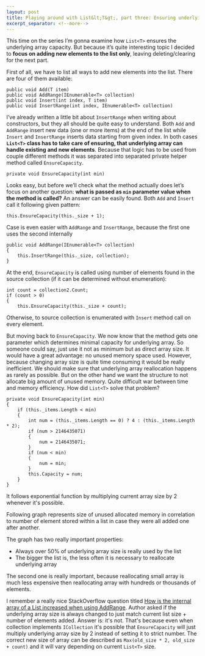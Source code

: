 ```yaml
---
layout: post
title: Playing around with List&lt;T&gt;, part three: Ensuring underlying array capacity
excerpt_separator: <!--more-->
---
```


This time on the series I’m gonna examine how `List<T>` ensures the underlying array capacity. But because it’s quite interesting topic I decided to **focus on adding new elements to the list only**, leaving deleting/clearing for the next part.

First of all, we have to list all ways to add new elements into the list. There are four of them available:

```
public void Add(T item)
public void AddRange(IEnumerable<T> collection)
public void Insert(int index, T item)
public void InsertRange(int index, IEnumerable<T> collection)
```

I’ve already written a little bit about `InsertRange` when writing about constructors, but they all should be quite easy to understand. Both `Add` and `AddRange` insert new data (one or more items) at the end of the list while `Insert` and `InsertRange` inserts data starting from given index. In both cases **`List<T>` class has to take care of ensuring, that underlying array can handle existing and new elements**. Because that logic has to be used from couple different methods it was separated into separated private helper method called `EnsureCapacity`.

```
private void EnsureCapacity(int min)
```

Looks easy, but before we’ll check what the method actually does let’s focus on another question: **what is passed as `min` parameter value when the method is called?** An answer can be easily found. Both `Add` and `Insert` call it following given pattern:

```
this.EnsureCapacity(this._size + 1);
```

Case is even easier with `AddRange` and `InsertRange`, because the first one uses the second internally

```
public void AddRange(IEnumerable<T> collection)
{
    this.InsertRange(this._size, collection);
}
```

At the end, `EnsureCapacity` is called using number of elements found in the source collection (if it can be determined without enumeration):

```
int count = collection2.Count;
if (count > 0)
{
    this.EnsureCapacity(this._size + count);
```

Otherwise, to source collection is enumerated with `Insert` method call on every element.

But moving back to `EnsureCapacity`. We now know that the method gets one parameter which determines minimal capacity for underlying array. So someone could say, just use it not as minimum but as direct array size. It would have a great advantage: no unused memory space used. However, because changing array size is quite time consuming it would be really inefficient. We should make sure that underlying array reallocation happens as rarely as possible. But on the other hand we want the structure to not allocate big amount of unused memory. Quite difficult war between time and memory efficiency. How did `List<T>` solve that problem?

```
private void EnsureCapacity(int min)
{
    if (this._items.Length < min)
    {
        int num = (this._items.Length == 0) ? 4 : (this._items.Length * 2);
        if (num > 2146435071)
        {
            num = 2146435071;
        }
        if (num < min)
        {
            num = min;
        }
        this.Capacity = num;
    }
}
```

It follows exponential function by multiplying current array size by 2 whenever it's possible.

Following graph represents size of unused allocated memory in correlation to number of element stored within a list in case they were all added one after another.

The graph has two really important properties:

- Always over 50% of underlying array size is really used by the list
- The bigger the list is, the less often it is necessary to reallocate underlying array

The second one is really important, because reallocating small array is much less expensive then reallocating array with hundreds or thousands of elements.

I remember a really nice StackOverflow question titled [How is the internal array of a List increased when using AddRange](http://stackoverflow.com/a/18573164/1163867). Author asked if the underlying array size is always changed to just match current list size + number of elements added. Answer is: it's not. That's because even when collection implements `ICollection` it's possible that `EnsureCapacity` will just multiply underlying array size by 2 instead of setting it to strict number. The correct new size of array can be described as `Max(old_size * 2, old_size + count)` and it will vary depending on current `List<T>` size.
